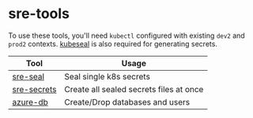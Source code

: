 # sre-tools

To use these tools, you'll need `kubectl` configured with existing `dev2` and `prod2` contexts. [kubeseal](https://github.com/bitnami-labs/sealed-secrets) is also required for generating secrets.

| Tool                                  | Usage                                   |
| ------------------------------------- | --------------------------------------- |
| [sre-seal](./packages/sre-seal)       | Seal single k8s secrets                 |
| [sre-secrets](./packages/sre-secrets) | Create all sealed secrets files at once |
| [azure-db](./packages/azure-db)       | Create/Drop databases and users         |
